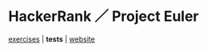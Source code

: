 # HackerRank ／ Project Euler

[exercises](../../../../../../../main/scala/com/martinbrosenberg/exercises/hackerrank/projecteuler) | **tests** | [website](https://www.hackerrank.com/contests/projecteuler/challenges)
